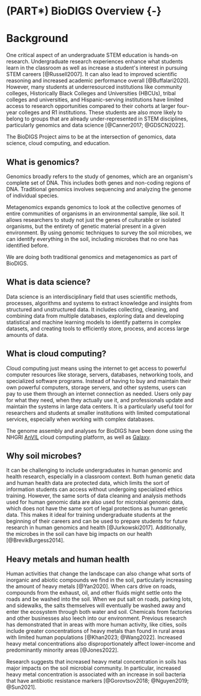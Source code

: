 
# (PART\*) BioDIGS Overview {-}

# Background

One critical aspect of an undergraduate STEM education is hands-on research. Undergraduate research experiences enhance what students learn in the classroom as well as increase a student's interest in pursuing STEM careers [@Russell2007]. It can also lead to improved scientific reasoning and increased academic performance overall [@Buffalari2020]. However, many students at underresourced institutions like community colleges, Historically Black Colleges and Universities (HBCUs), tribal colleges and universities, and Hispanic-serving institutions have limited access to research opportunities compared to their cohorts at larger four-year colleges and R1 institutions. These students are also more likely to belong to groups that are already under-represented in STEM disciplines, particularly genomics and data science [@Canner2017; @GDSCN2022].

The BioDIGS Project aims to be at the intersection of genomics, data science, cloud computing, and education.


## What is genomics?

Genomics broadly refers to the study of genomes, which are an organism's complete set of DNA. This includes both genes and non-coding regions of DNA. Traditional genomics involves sequencing and analyzing the genome of individual species.

Metagenomics expands genomics to look at the collective genomes of entire communities of organisms in an environmental sample, like soil. It allows researchers to study not just the genes of culturable or isolated organisms, but the entirety of genetic material present in a given environment. By using genomic techniques to survey the soil microbes, we can identify everything in the soil, including microbes that no one has identified before.

We are doing both traditional genomics and metagenomics as part of BioDIGS.

## What is data science?

Data science is an interdisciplinary field that uses scientific methods, processes, algorithms and systems to extract knowledge and insights from structured and unstructured data. It includes collecting, cleaning, and combining data from multiple databases, exploring data and developing statistical and machine learning models to identify patterns in complex datasets, and creating tools to efficiently store, process, and access large amounts of data.

## What is cloud computing?

Cloud computing just means using the internet to get access to powerful computer resources like storage, servers, databases, networking tools, and specialized software programs. Instead of having to buy and maintain their own powerful computers, storage servers, and other systems, users can pay to use them through an internet connection as needed. Users only pay for what they need, when they actually use it, and professionals update and maintain the systems in large data centers. It is a particularly useful tool for researchers and students at smaller institutions with limited computational services, especially when working with complex databases.

The genome assembly and analyses for BioDIGS have been done using the NHGRI [AnVIL](https://anvilproject.org/) cloud computing platform, as well as [Galaxy](usegalaxy.org).

## Why soil microbes?

It can be challenging to include undergraduates in human genomic and health research, especially in a classroom context. Both human genetic data and human health data are protected data, which limits the sort of information students can access without undergoing specialized ethics training. However, the same sorts of data cleaning and analysis methods used for human genomic data are also used for microbial genomic data, which does not have the same sort of legal protections as human genetic data. This makes it ideal for training undergraduate students at the beginning of their careers and can be used to prepare students for future research in human genomics and health [@Jurkowski2017]. Additionally, the microbes in the soil can have big impacts on our health [@BrevikBurgess2014].

## Heavy metals and human health

Human activities that change the landscape can also change what sorts of inorganic and abiotic compounds we find in the soil, particularly increasing the amount of heavy metals [@Yan2020]. When cars drive on roads, compounds from the exhaust, oil, and other fluids might settle onto the roads and be washed into the soil. When we put salt on roads, parking lots, and sidewalks, the salts themselves will eventually be washed away and enter the ecosystem through both water and soil. Chemicals from factories and other businesses also leech into our environment. Previous research has demonstrated that in areas with more human activity, like cities, soils include greater concentrations of heavy metals than found in rural areas with limited human populations [@Khan2023; @Wang2022]. Increased heavy metal concentrations also disproportionately affect lower-income and predominantly minority areas [@Jones2022].

Research suggests that increased heavy metal concentration in soils has major impacts on the soil microbial community. In particular, increased heavy metal concentration is associated with an increase in soil bacteria that have antibiotic resistance markers [@Gorovtsov2018; @Nguyen2019; @Sun2021].
